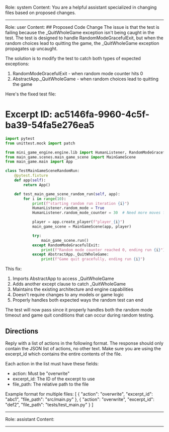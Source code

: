 Role: system
Content: You are a helpful assistant specialized in changing files based on proposed changes.
__________________
Role: user
Content: ## Proposed Code Change
The issue is that the test is failing because the _QuitWholeGame exception isn't being caught in the test. The test is designed to handle RandomModeGracefulExit, but when the random choices lead to quitting the game, the _QuitWholeGame exception propagates up uncaught.

The solution is to modify the test to catch both types of expected exceptions:
1. RandomModeGracefulExit - when random mode counter hits 0
2. AbstractApp._QuitWholeGame - when random choices lead to quitting the game

Here's the fixed test file:

# Excerpt ID: ac5146fa-9960-4c5f-ba39-54fa5e276ea5
```python main_game/tests/test_main_game_scene.py
import pytest
from unittest.mock import patch

from mini_game_engine.engine.lib import HumanListener, RandomModeGracefulExit, AbstractApp
from main_game.scenes.main_game_scene import MainGameScene
from main_game.main import App

class TestMainGameSceneRandomRun:
    @pytest.fixture
    def app(self):
        return App()

    def test_main_game_scene_random_run(self, app):
        for i in range(10):
            print(f"starting random run iteration {i}")
            HumanListener.random_mode = True
            HumanListener.random_mode_counter = 30  # Need more moves for battle

            player = app.create_player(f"player_{i}")
            main_game_scene = MainGameScene(app, player)

            try:
                main_game_scene.run()
            except RandomModeGracefulExit:
                print(f"Random mode counter reached 0, ending run {i}")
            except AbstractApp._QuitWholeGame:
                print(f"Game quit gracefully, ending run {i}")
```

This fix:
1. Imports AbstractApp to access _QuitWholeGame
2. Adds another except clause to catch _QuitWholeGame
3. Maintains the existing architecture and engine capabilities
4. Doesn't require changes to any models or game logic
5. Properly handles both expected ways the random test can end

The test will now pass since it properly handles both the random mode timeout and game quit conditions that can occur during random testing.

## Directions
Reply with a list of actions in the following format. The response should only contain the JSON list of actions, no other text.
Make sure you are using the excerpt_id which contains the entire contents of the file.

Each action in the list must have these fields:
- action: Must be "overwrite"
- excerpt_id: The ID of the excerpt to use
- file_path: The relative path to the file

Example format for multiple files:
[
    {
        "action": "overwrite",
        "excerpt_id": "abc1",
        "file_path": "src/main.py"
    },
    {
        "action": "overwrite",
        "excerpt_id": "def2",
        "file_path": "tests/test_main.py"
    }
]
__________________
Role: assistant
Content: 
__________________
